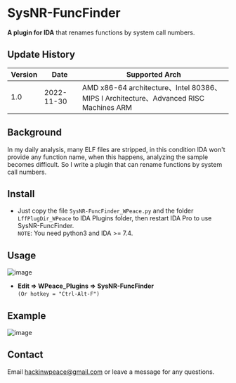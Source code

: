 # SysNR-FuncFinder
**A plugin for IDA** that renames functions by system call numbers.
## Update History
|Version|Date|Supported Arch|
|----|----|----|
|1.0|2022-11-30|AMD x86-64 architecture、Intel 80386、MIPS I Architecture、Advanced RISC Machines ARM|
## Background
In my daily analysis, many ELF files are stripped, in this condition IDA won't provide any function name, when this happens, analyzing the sample becomes difficult. So I write a plugin that can rename functions by system call numbers.
## Install
- Just copy the file `SysNR-FuncFinder_WPeace.py` and the folder `LffPlugDir_WPeace` to IDA Plugins folder, then restart IDA Pro to use SysNR-FuncFinder.  
`NOTE`: You need python3 and IDA >= 7.4.
## Usage
![image](https://github.com/WPeace-HcH/SysNR-FuncFinder/blob/main/IMG/menu.png)
- **Edit $\Rightarrow$ WPeace_Plugins $\Rightarrow$ SysNR-FuncFinder**  
`(Or hotkey = "Ctrl-Alt-F")`
## Example
![image](https://github.com/WPeace-HcH/SysNR-FuncFinder/blob/main/IMG/example.gif)
## Contact
Email hackinwpeace@gmail.com or leave a message for any questions.
